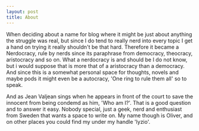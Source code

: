 ```yaml
---
layout: post
title: About
---
```


When deciding about a name for blog where it might be just about anything the struggle was real, but since I do tend to really nerd into every topic I get a hand on trying it really shouldn't be that hard. Therefore it became a Nerdocracy, rule by nerds since its paraphrase from democracy, theocracy, aristocracy and so on. What a nerdocracy is and should be I do not know, but i would suppose that is more that of a aristocracy than a democracy. And since this is a somewhat personal space for thoughts, novels and maybe pods it might even be a autocracy, 'One ring to rule them all' so to speak.

And as Jean Valjean sings when he appears in front of the court to save the innocent from being condemd as him, 'Who am I?'. That is a good question and to answer it easy. Nobody special, just a geek, nerd and enthusiast from Sweden that wants a space to write on. My name though is Oliver, and on other places you could find my under my handle 'lyzio'.
